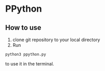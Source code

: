 # PPython

## How to use
1. clone git repository to your local directory
2. Run
```
python3 ppython.py
```
to use it in the terminal.

